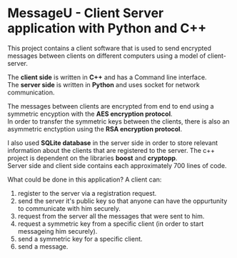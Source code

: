 # MessageU - Client Server application with Python and C++
This project contains a client software that is used to send encrypted messages between clients on different computers using a model of client-server. </br> 

The **client side** is written in **C++** and has a Command line interface. </br> 
The **server side** is written in **Python** and uses socket for network communication. </br> 

The messages between clients are encrypted from end to end using a symmetric encyption with the **AES encryption protocol**. </br>
In order to transfer the symmetric keys between the clients, there is also an asymmetric enctyption using the **RSA encryption protocol**. </br>

I also used **SQLite database** in the server side in order to store relevant information about the clients that are registered to the server.
The c++ project is dependent on the libraries **boost** and **cryptopp**.</br>
Server side and client side contains each approximately 700 lines of code.

What could be done in this application?
A client can: </br>
<ol>
<li>register to the server via a registration request.</li>
<li>send the server it's public key so that anyone can have the oppurtunity to communicate with him securely.</li>
<li>request from the server all the messages that were sent to him.</li>
<li>request a symmetric key from a specific client (in order to start messageing him securely).</li>
<li>send a symmetric key for a specific client.</li>
<li>send a message.</li>
</ol?
